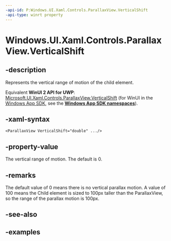 ```yaml
---
-api-id: P:Windows.UI.Xaml.Controls.ParallaxView.VerticalShift
-api-type: winrt property
---
```


<!-- Property syntax.
public double VerticalShift { get;  set; }
-->

# Windows.UI.Xaml.Controls.ParallaxView.VerticalShift

## -description

Represents the vertical range of motion of the child element.

Equivalent **WinUI 2 API for UWP**: [Microsoft.UI.Xaml.Controls.ParallaxView.VerticalShift](/windows/winui/api/microsoft.ui.xaml.controls.parallaxview.verticalshift) (for WinUI in the [Windows App SDK](/windows/apps/windows-app-sdk/), see the **[Windows App SDK namespaces](/windows/windows-app-sdk/api/winrt/)**).

## -xaml-syntax

```xaml
<ParallaxView VerticalShift="double" .../>
```

## -property-value

The vertical range of motion. The default is 0.

## -remarks

The default value of 0 means there is no vertical parallax motion. A value of 100 means the Child element is sized to 100px taller than the ParallaxView, so the range of the parallax motion is 100px.

## -see-also

## -examples

